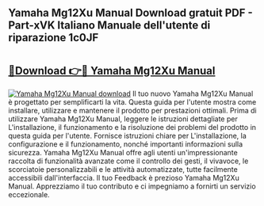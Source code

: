 ## Yamaha Mg12Xu Manual Download gratuit PDF - Part-xVK Italiano Manuale dell'utente di riparazione 1c0JF

# <h2><a href="http://dffom9.blite.top/?on=Yamaha+Mg12Xu+Manual">🔗Download 👉🔴 Yamaha Mg12Xu Manual</a></h2>

[![Yamaha Mg12Xu Manual download](https://i.imgur.com/lujVjoI.png)](http://dffom9.blite.top/?on=Yamaha+Mg12Xu+Manual)
Il tuo nuovo Yamaha Mg12Xu Manual è progettato per semplificarti la vita. Questa guida per l'utente mostra come installare, utilizzare e mantenere il prodotto per prestazioni ottimali. Prima di utilizzare Yamaha Mg12Xu Manual, leggere le istruzioni dettagliate per L'installazione, il funzionamento e la risoluzione dei problemi del prodotto in questa guida per l'utente. Fornisce istruzioni chiare per L'installazione, la configurazione e il funzionamento, nonché importanti informazioni sulla sicurezza. Yamaha Mg12Xu Manual offre agli utenti un'impressionante raccolta di funzionalità avanzate come il controllo dei gesti, il vivavoce, le scorciatoie personalizzabili e le attività automatizzate, tutte facilmente accessibili dall'interfaccia. Il tuo Feedback è prezioso Yamaha Mg12Xu Manual. Apprezziamo il tuo contributo e ci impegniamo a fornirti un servizio eccezionale.
